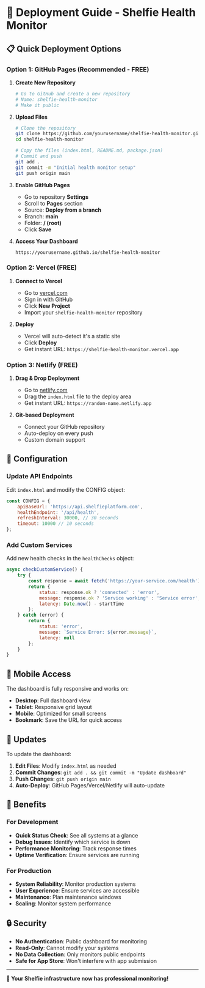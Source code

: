 # 🚀 Deployment Guide - Shelfie Health Monitor

## 📋 **Quick Deployment Options**

### **Option 1: GitHub Pages (Recommended - FREE)**

1. **Create New Repository**
   ```bash
   # Go to GitHub and create a new repository
   # Name: shelfie-health-monitor
   # Make it public
   ```

2. **Upload Files**
   ```bash
   # Clone the repository
   git clone https://github.com/yourusername/shelfie-health-monitor.git
   cd shelfie-health-monitor
   
   # Copy the files (index.html, README.md, package.json)
   # Commit and push
   git add .
   git commit -m "Initial health monitor setup"
   git push origin main
   ```

3. **Enable GitHub Pages**
   - Go to repository **Settings**
   - Scroll to **Pages** section
   - Source: **Deploy from a branch**
   - Branch: **main**
   - Folder: **/ (root)**
   - Click **Save**

4. **Access Your Dashboard**
   ```
   https://yourusername.github.io/shelfie-health-monitor
   ```

### **Option 2: Vercel (FREE)**

1. **Connect to Vercel**
   - Go to [vercel.com](https://vercel.com)
   - Sign in with GitHub
   - Click **New Project**
   - Import your `shelfie-health-monitor` repository

2. **Deploy**
   - Vercel will auto-detect it's a static site
   - Click **Deploy**
   - Get instant URL: `https://shelfie-health-monitor.vercel.app`

### **Option 3: Netlify (FREE)**

1. **Drag & Drop Deployment**
   - Go to [netlify.com](https://netlify.com)
   - Drag the `index.html` file to the deploy area
   - Get instant URL: `https://random-name.netlify.app`

2. **Git-based Deployment**
   - Connect your GitHub repository
   - Auto-deploy on every push
   - Custom domain support

## 🔧 **Configuration**

### **Update API Endpoints**
Edit `index.html` and modify the CONFIG object:

```javascript
const CONFIG = {
    apiBaseUrl: 'https://api.shelfieplatform.com',
    healthEndpoint: '/api/health',
    refreshInterval: 30000, // 30 seconds
    timeout: 10000 // 10 seconds
};
```

### **Add Custom Services**
Add new health checks in the `healthChecks` object:

```javascript
async checkCustomService() {
    try {
        const response = await fetch('https://your-service.com/health');
        return { 
            status: response.ok ? 'connected' : 'error',
            message: response.ok ? 'Service working' : 'Service error',
            latency: Date.now() - startTime
        };
    } catch (error) {
        return { 
            status: 'error', 
            message: `Service Error: ${error.message}`, 
            latency: null 
        };
    }
}
```

## 📱 **Mobile Access**

The dashboard is fully responsive and works on:
- **Desktop**: Full dashboard view
- **Tablet**: Responsive grid layout  
- **Mobile**: Optimized for small screens
- **Bookmark**: Save the URL for quick access

## 🔄 **Updates**

To update the dashboard:
1. **Edit Files**: Modify `index.html` as needed
2. **Commit Changes**: `git add . && git commit -m "Update dashboard"`
3. **Push Changes**: `git push origin main`
4. **Auto-Deploy**: GitHub Pages/Vercel/Netlify will auto-update

## 🎯 **Benefits**

### **For Development**
- **Quick Status Check**: See all systems at a glance
- **Debug Issues**: Identify which service is down
- **Performance Monitoring**: Track response times
- **Uptime Verification**: Ensure services are running

### **For Production**
- **System Reliability**: Monitor production systems
- **User Experience**: Ensure services are accessible
- **Maintenance**: Plan maintenance windows
- **Scaling**: Monitor system performance

## 🔒 **Security**

- **No Authentication**: Public dashboard for monitoring
- **Read-Only**: Cannot modify your systems
- **No Data Collection**: Only monitors public endpoints
- **Safe for App Store**: Won't interfere with app submission

---

**🎉 Your Shelfie infrastructure now has professional monitoring!**
